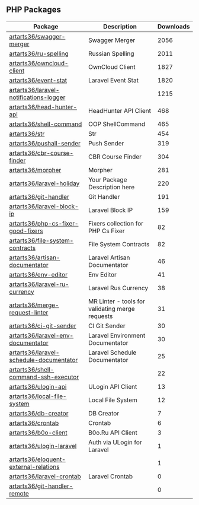 ## PHP Packages

|  Package |  Description | Downloads  |
| ------------ | ------------ | ------------ |
|  [artarts36/swagger-merger](https://github.com/ArtARTs36/SwaggerMerger) |  Swagger Merger  | 2056  |
|  [artarts36/ru-spelling](https://github.com/ArtARTs36/ru-spelling) |  Russian Spelling  | 2011  |
|  [artarts36/owncloud-client](https://github.com/ArtARTs36/owncloud-client) |  OwnCloud Client  | 1827  |
|  [artarts36/event-stat](https://github.com/ArtARTs36/EventStat) |  Laravel Event Stat  | 1820  |
|  [artarts36/laravel-notifications-logger](https://github.com/ArtARTs36/laravel-notifications-logger) |    | 1215  |
|  [artarts36/head-hunter-api](https://github.com/ArtARTs36/HeadHunterApi) |  HeadHunter API Client  | 468  |
|  [artarts36/shell-command](https://github.com/ArtARTs36/ShellCommand) |  OOP ShellCommand  | 465  |
|  [artarts36/str](https://github.com/ArtARTs36/str) |  Str  | 454  |
|  [artarts36/pushall-sender](https://github.com/ArtARTs36/PushAllSender) |  Push Sender  | 319  |
|  [artarts36/cbr-course-finder](https://github.com/ArtARTs36/cbr-course-finder) |  CBR Course Finder  | 304  |
|  [artarts36/morpher](https://github.com/ArtARTs36/Morpher) |  Morpher  | 281  |
|  [artarts36/laravel-holiday](https://github.com/ArtARTs36/laravel-holiday) |  Your Package Description here  | 220  |
|  [artarts36/git-handler](https://github.com/ArtARTs36/GitHandler) |  Git Handler  | 191  |
|  [artarts36/laravel-block-ip](https://github.com/ArtARTs36/laravel-blockip) |  Laravel Block IP  | 159  |
|  [artarts36/php-cs-fixer-good-fixers](https://github.com/ArtARTs36/php-cs-fixer-good-fixers) |  Fixers collection for PHP Cs Fixer  | 82  |
|  [artarts36/file-system-contracts](https://github.com/ArtARTs36/php-file-system-contracts) |  File System Contracts  | 82  |
|  [artarts36/artisan-documentator](https://github.com/ArtARTs36/php-artisan-documentator) |  Laravel Artisan Documentator  | 46  |
|  [artarts36/env-editor](https://github.com/ArtARTs36/EnvEditor) |  Env Editor  | 41  |
|  [artarts36/laravel-ru-currency](https://github.com/ArtARTs36/laravel-ru-currency) |  Laravel Rus Currency  | 38  |
|  [artarts36/merge-request-linter](https://github.com/ArtARTs36/php-merge-request-linter) |  MR Linter - tools for validating merge requests  | 31  |
|  [artarts36/ci-git-sender](https://github.com/ArtARTs36/php-ci-git-sender) |  CI Git Sender  | 30  |
|  [artarts36/laravel-env-documentator](https://github.com/ArtARTs36/php-laravel-env-documentator) |  Laravel Environment Documentator  | 30  |
|  [artarts36/laravel-schedule-documentator](https://github.com/ArtARTs36/laravel-schedule-documentator) |  Laravel Schedule Documentator  | 25  |
|  [artarts36/shell-command-ssh-executor](https://github.com/ArtARTs36/php-shell-command-ssh-executor) |    | 22  |
|  [artarts36/ulogin-api](https://github.com/ArtARTs36/UloginApi) |  ULogin API Client  | 13  |
|  [artarts36/local-file-system](https://github.com/ArtARTs36/php-local-file-system) |  Local File System  | 12  |
|  [artarts36/db-creator](https://github.com/ArtARTs36/DbCreator) |  DB Creator  | 7  |
|  [artarts36/crontab](https://github.com/ArtARTs36/php-crontab) |  Crontab  | 6  |
|  [artarts36/b0o-client](https://github.com/ArtARTs36/B0oClient) |  B0o.Ru API Client  | 3  |
|  [artarts36/ulogin-laravel](https://github.com/ArtARTs36/ULoginLaravel) |  Auth via ULogin for Laravel  | 1  |
|  [artarts36/eloquent-external-relations](https://github.com/ArtARTs36/php-eloquent-external-relations) |    | 1  |
|  [artarts36/laravel-crontab](https://github.com/ArtARTs36/php-laravel-crontab) |  Laravel Crontab  | 0  |
|  [artarts36/git-handler-remote](https://github.com/ArtARTs36/php-git-handler-remote) |    | 0  |
